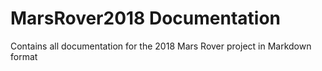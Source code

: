 # MarsRover2018 Documentation

Contains all documentation for the 2018 Mars Rover project in Markdown format
